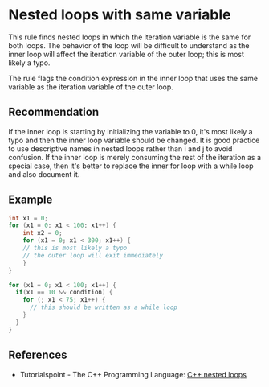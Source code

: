 # Nested loops with same variable
This rule finds nested loops in which the iteration variable is the same for both loops. The behavior of the loop will be difficult to understand as the inner loop will affect the iteration variable of the outer loop; this is most likely a typo.

The rule flags the condition expression in the inner loop that uses the same variable as the iteration variable of the outer loop.


## Recommendation
If the inner loop is starting by initializing the variable to 0, it's most likely a typo and then the inner loop variable should be changed. It is good practice to use descriptive names in nested loops rather than i and j to avoid confusion. If the inner loop is merely consuming the rest of the iteration as a special case, then it's better to replace the inner for loop with a while loop and also document it.


## Example

```cpp
int x1 = 0;
for (x1 = 0; x1 < 100; x1++) {
    int x2 = 0;
    for (x1 = 0; x1 < 300; x1++) {
    // this is most likely a typo
    // the outer loop will exit immediately
    } 
}

for (x1 = 0; x1 < 100; x1++) {
  if(x1 == 10 && condition) {
    for (; x1 < 75; x1++) {
      // this should be written as a while loop
    }   
  }
}

```

## References
* Tutorialspoint - The C++ Programming Language: [C++ nested loops](http://www.tutorialspoint.com/cplusplus/cpp_nested_loops.htm)
